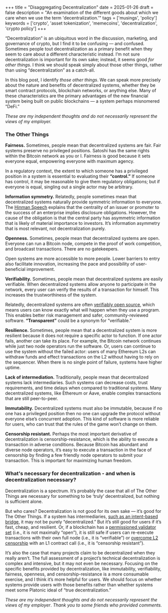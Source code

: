 +++
title = "Disaggregating Decentralization"
date = 2025-01-26
draft = false
description = "An examination of the different goods about which we care when we use the term 'decentralization.'"
tags = ['musings', 'policy']
keywords = ['crypto', 'asset tokenization', 'memecoins', 'decentralization', 'crypto policy']
+++

“Decentralization” is an ubiquitous word in the discussion, marketing, and governance of crypto, but I find it to be confusing — and confused. Sometimes people tout decentralization as a primary benefit when they seem to care about a different characteristic instead. I’m not sure decentralization is important for its own sake; instead, it seems good *for other things*. I think we should speak simply about those other things, rather than using “decentralization” as a catch-all.

In this blog post, I identify *those* *other things*. We can speak more precisely about the nature and benefits of decentralized systems, whether they be smart contract protocols, blockchain networks, or anything else. Many of these characteristics are the primary advantages of the new financial system being built on public blockchains — a system perhaps misnomered “DeFi.”

*These are my independent thoughts and do not necessarily represent the views of my employer.*

### **The Other Things**
**Fairness.** Sometimes, people mean that decentralized systems are fair. Fair systems preserve no privileged positions. Satoshi has the same rights within the Bitcoin network as you or I. Fairness is good because it sets everyone equal, empowering everyone with maximum agency.

In a regulatory context, the extent to which someone has a privileged position in a system is essential to evaluating their **“control.”** If someone has control, it may be reasonable to give them regulatory obligations; but if everyone is equal, singling out a single actor may be arbitrary.

**Information symmetry.** Relatedly, people sometimes mean that decentralized systems naturally provide symmetric information to everyone. The [Hinman Speech](https://www.sec.gov/newsroom/speeches-statements/speech-hinman-061418#:~:text=The%20same%20reasoning%20applies%20to%20digital%20assets.) explains that the centrality of an issuer or promoter to the success of an enterprise implies disclosure obligations. However, the cause of the obligation is that the central party has asymmetric information that is likely of material importance to investors. It’s information asymmetry that is most relevant, not decentralization purely.

**Openness.** Sometimes, people mean that decentralized systems are open. Everyone can run a Bitcoin node, compete in the proof of work competition, and broadcast transactions. There are no gatekeepers.

Open systems are more accessible to more people. Lower barriers to entry also facilitate innovation, increasing the pace and possibility of user-beneficial improvement.

**Verifiability.** Sometimes, people mean that decentralized systems are easily verifiable. When decentralized systems allow anyone to participate in the network, every user can verify the results of a transaction for himself. This increases the trustworthiness of the system.

Relatedly, decentralized systems are often [verifiably open source](https://etherscan.io/token/0x9f8f72aa9304c8b593d555f12ef6589cc3a579a2#code), which means users can know exactly what will happen when they use a program. This enables better risk management and safer, community-reviewed software. **“Transparent”** could be a synonym for “verifiable.”

**Resilience.** Sometimes, people mean that a decentralized system is more resilient because it does not require a specific actor to function. If one actor fails, another can take its place. For example, the Bitcoin network continues while just two node operators run the software. Or, users can continue to use the system without the failed actor: users of many Ethereum L2s can withdraw funds and effect transactions on the L2 without having to rely on the sequencer. When there is no single point of failure, systems have higher uptime.

**Lack of intermediation.** Traditionally, people mean that decentralized systems lack intermediaries. Such systems can decrease costs, trust requirements, and time delays when compared to traditional systems. Many decentralized systems, like Ethereum or Aave, enable complex transactions that are still peer-to-peer.

**Immutability.** Decentralized systems must also be immutable, because if no one has a privileged position then no one can upgrade the protocol without everyone else’s concurrent adoption. This kind of software is more reliable for users, who can trust that the rules of the game won’t change on them.

**Censorship resistant.** Perhaps the most important derivative of decentralization is censorship-resistance, which is the ability to execute a transaction in adverse conditions. Because Bitcoin has abundant and diverse node operators, it’s easy to execute a transaction in the face of censorship by finding a few friendly node operators to submit your transaction. This is important for maximizing human freedom.

### **What's necessary for decentralization - and when is decentralization necessary?**

Decentralization is a spectrum. It’s probably the case that all of The Other Things are necessary for something to be ‘truly’ decentralized, but nothing is sufficient alone.

But who cares? Decentralization is not good for its own sake — it’s good for The Other Things. If a system has intermediaries, [such as an intent-based bridge](https://x.com/geniusyinka/status/1840445516917690719), it may not be purely “decentralized.” But it’s still good for users if it’s fast, cheap, and resilient. Or, if a blockchain has a [permissioned validator set](https://docs.arbitrum.foundation/state-of-progressive-decentralization#2-validator-ownership) (i.e., it is not maximally “open”), it is still safe if users can re-execute transactions with their own full node (i.e., it is “verifiable”) or [overcome L2 censorship](https://x.com/donnoh_eth/status/1879210463952818472) with an L1 contract call (i.e., it is “censorship resistant”).

It’s also the case that many projects claim to be decentralized when they really aren’t. The full assessment of a project’s technical decentralization is complex and intensive, but it may not even be necessary. Focusing on the specific benefits provided by decentralization, like immutability, verifiability, fairness, openness, and censorship-resistance is a more consumable exercise, and I think it’s more helpful for users. We should focus on whether systems provide users with those benefits rather than whether systems meet some Platonic ideal of “true decentralization.”

*These are my independent thoughts and do not necessarily represent the views of my employer*. *Thank you to some friends who provided comments.*